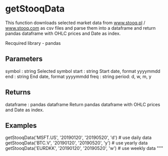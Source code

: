 # getStooqData
This function downloads selected market data from www.stooq.pl / www.stooq.com as csv files and parse them into a dataframe and return pandas dataframe with OHLC prices and Date as index.

Recquired library - pandas

Parameters
----------
symbol : string
Selected symbol
start : string 
Start date, format yyyymmdd
end : string
End date, format yyyymmdd
freq : string
period: d, w, m, y

Returns
-------
dataframe : pandas dataframe
Return pandas dataframe with OHLC prices and Date as index.
  
Examples
-------
getStooqData('MSFT.US', '20190120', '20190520', 'd') # use daily data
getStooqData('BTC.V', '20190120', '20190520', 'y') # use yearly data
getStooqData('EURDKK', '20190120', '20190520', 'w') # use weekly data
"""
